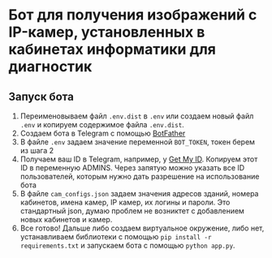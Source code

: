 # Бот для получения изображений с IP-камер, установленных в кабинетах информатики для диагностик

## Запуск бота

1. Переименовываем файл ```.env.dist``` в ```.env``` или создаем новый файл ```.env``` и копируем содержимое файла ```.env.dist```.
2. Создаем бота в Telegram с помощью [BotFather](https://t.me/BotFather)
3. В файле ```.env``` задаем значение переменной ```BOT_TOKEN```, токен берем из шага 2
4. Получаем ваш ID в Telegram, например, у [Get My ID](https://t.me/getmyid_bot). Копируем этот ID в переменную ADMINS. Через запятую можно указать все ID пользователей, которым нужно дать разрешение на использование бота
5. В файле ```cam_configs.json``` задаем значения адресов зданий, номера кабинетов, имена камер, IP камер, их логины и пароли. Это стандартный json, думаю проблем не возниктет с добавлением новых кабинетов и камер.
6. Все готово! Дальше либо создаем виртуальное окружение, либо нет, устанавливаем библиотеки с помощью ```pip install -r requirements.txt``` и запускаем бота с помощью ```python app.py```.
